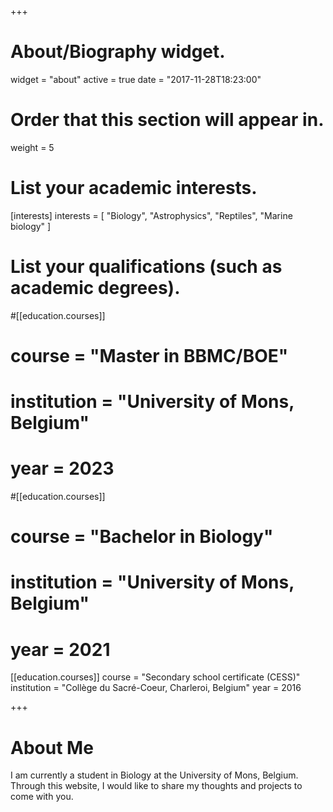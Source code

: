+++
# About/Biography widget.
widget = "about"
active = true
date = "2017-11-28T18:23:00"

# Order that this section will appear in.
weight = 5

# List your academic interests.
[interests]
  interests = [
    "Biology",
    "Astrophysics",
    "Reptiles",
    "Marine biology"
  ]

# List your qualifications (such as academic degrees).
#[[education.courses]]
#  course = "Master in BBMC/BOE"
#  institution = "University of Mons, Belgium"
#  year = 2023

#[[education.courses]]
#  course = "Bachelor in Biology"
#  institution = "University of Mons, Belgium"
#  year = 2021

[[education.courses]]
  course = "Secondary school certificate (CESS)"
  institution = "Collège du Sacré-Coeur, Charleroi, Belgium"
  year = 2016

+++

# About Me

I am currently a student in Biology at the University of Mons, Belgium. Through this website, I would like to share my thoughts and projects to come with you.
